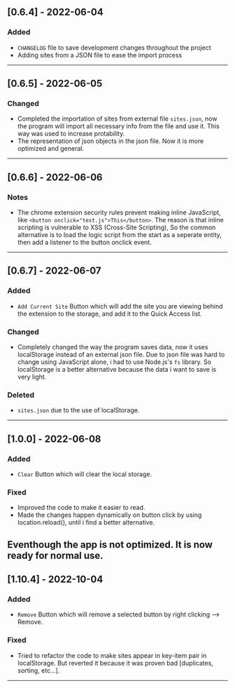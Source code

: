 ## [0.6.4] - 2022-06-04


### Added
- `CHANGELOG` file to save development changes throughout the project
- Adding sites from a JSON file to ease the import process

---

## [0.6.5] - 2022-06-05


### Changed
- Completed the importation of sites from external file `sites.json`, now the program will import all necessary info from the file and use it. This way was used to increase protability.
- The representation of json objects in the json file. Now it is more optimized and general.
---

## [0.6.6] - 2022-06-06


### Notes
- The chrome extension security rules prevent making inline JavaScript, like ```<button onclick="test.js">This</button>```.
The reason is that inline scripting is vulnerable to XSS (Cross-Site Scripting), So the common alternative is to load the logic script from the start as a seperate entity, then add a listener to the button onclick event.
---

## [0.6.7] - 2022-06-07


### Added
- `Add Current Site` Button which will add the site you are viewing behind the extension to the storage, and add it to the Quick Access list.

### Changed
- Completely changed the way the program saves data, now it uses localStorage instead of an external json file. Due to json file was hard to change using JavaScript alone, i had to use Node.js's ```fs``` library. So localStorage is a better alternative because the data i want to save is very light.

### Deleted
- ```sites.json``` due to the use of localStorage.
---

## [1.0.0] - 2022-06-08


### Added
- `Clear` Button which will clear the local storage.

### Fixed
- Improved the code to make it easier to read.
- Made the changes happen dynamically on button click by using location.reload(), until i find a better alternative.

Eventhough the app is not optimized. It is now ready for normal use.
---

## [1.10.4] - 2022-10-04


### Added
- `Remove` Button which will remove a selected button by right clicking --> Remove.

### Fixed
- Tried to refactor the code to make sites appear in key-item pair in localStorage. But reverted it because
it was proven bad [duplicates, sorting, etc...].


---
